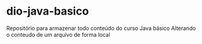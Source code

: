 # dio-java-basico
Repositório para armazenar todo conteúdo do curso Java básico
Alterando o conteudo de um arquivo de forma local